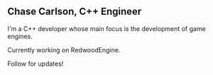 ## Chase Carlson, C++ Engineer

I'm a C++ developer whose main focus is the development of game engines.

Currently working on RedwoodEngine.

Follow for updates!

